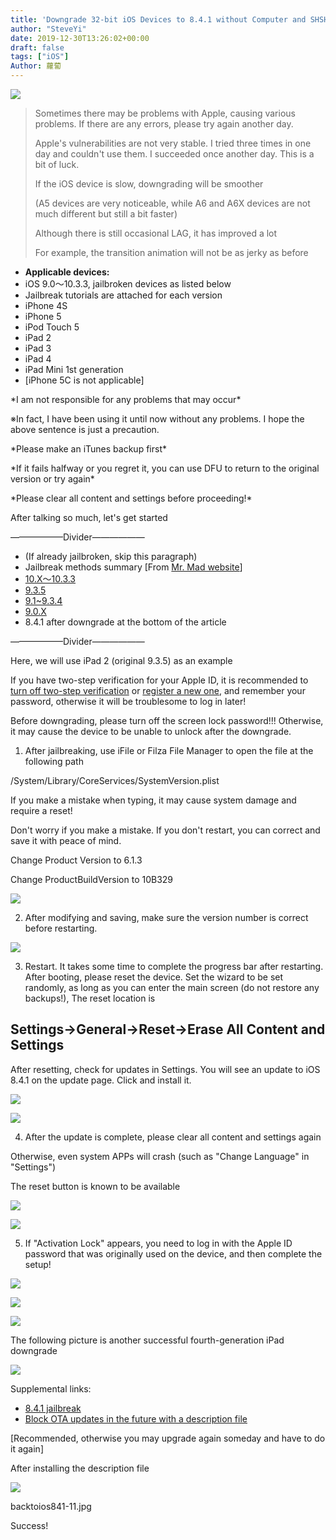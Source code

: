 ```yaml
---
title: 'Downgrade 32-bit iOS Devices to 8.4.1 without Computer and SHSH'
author: "SteveYi"
date: 2019-12-30T13:26:02+00:00
draft: false
tags: ["iOS"]
Author: 蘿蔔
---
```


![](https://static-a1.steveyi.net/media/blog/2020/04/9564cd1098c2183afddb9be15db99ddf781db6b1-770x439_c.jpeg)

> Sometimes there may be problems with Apple, causing various problems. If there are any errors, please try again another day.
> 
> Apple's vulnerabilities are not very stable. I tried three times in one day and couldn't use them. I succeeded once another day. This is a bit of luck.
> 
> If the iOS device is slow, downgrading will be smoother
> 
> (A5 devices are very noticeable, while A6 and A6X devices are not much different but still a bit faster)
> 
> Although there is still occasional LAG, it has improved a lot
> 
> For example, the transition animation will not be as jerky as before

*   **Applicable devices:**
*   iOS 9.0～10.3.3, jailbroken devices as listed below
*   Jailbreak tutorials are attached for each version
*   iPhone 4S
*   iPhone 5
*   iPod Touch 5
*   iPad 2
*   iPad 3
*   iPad 4
*   iPad Mini 1st generation
*   \[iPhone 5C is not applicable\]

\*I am not responsible for any problems that may occur\*

※In fact, I have been using it until now without any problems. I hope the above sentence is just a precaution.

\*Please make an iTunes backup first\*

\*If it fails halfway or you regret it, you can use DFU to return to the original version or try again\*

\*Please clear all content and settings before proceeding!\*

After talking so much, let's get started

——————Divider——————

*   (If already jailbroken, skip this paragraph)
*   Jailbreak methods summary \[From [Mr. Mad website](https://mrmad.com.tw)\]
*   [10.X～10.3.3](https://www.google.com/url?q=https://mrmad.com.tw/h3lix&sa=D&ust=1577715419051000)
*   [9.3.5](https://www.google.com/url?q=https://mrmad.com.tw/phoenix-jailbreakable&sa=D&ust=1577715419052000)
*   [9.1~9.3.4](https://www.google.com/url?q=https://mrmad.com.tw/tihmstar-jailbreakme-4-0&sa=D&ust=1577715419052000)
*   [9.0.X](https://www.google.com/url?q=https://mrmad.com.tw/ios9-0-9-1-teachingios9-perfect-jailbreak-jailbreak-assault-pangu-jailbreak-tool-gives-you-the-perfect-escape-update-version-v1-3-1&sa=D&ust=1577715419052000)
*   8.4.1 after downgrade at the bottom of the article

——————Divider——————

Here, we will use iPad 2 (original 9.3.5) as an example

If you have two-step verification for your Apple ID, it is recommended to [turn off two-step verification](https://www.google.com/url?q=https://support.apple.com/zh-tw/HT202664&sa=D&ust=1577715419053000) or [register a new one](https://www.google.com/url?q=https://appleid.apple.com/account%23!%26page%3Dcreate&sa=D&ust=1577715419053000), and remember your password, otherwise it will be troublesome to log in later!

Before downgrading, please turn off the screen lock password!!! Otherwise, it may cause the device to be unable to unlock after the downgrade.

1. After jailbreaking, use iFile or Filza File Manager to open the file at the following path

/System/Library/CoreServices/SystemVersion.plist

If you make a mistake when typing, it may cause system damage and require a reset!

Don't worry if you make a mistake. If you don't restart, you can correct and save it with peace of mind.

Change Product Version to 6.1.3

Change ProductBuildVersion to 10B329

![](https://static-a1.steveyi.net/media/blog/2020/04/backtoios841-2.jpg)

2. After modifying and saving, make sure the version number is correct before restarting.

![](https://static-a1.steveyi.net/media/blog/2020/04/backtoios841-1.jpg)

3. Restart. It takes some time to complete the progress bar after restarting. After booting, please reset the device. Set the wizard to be set randomly, as long as you can enter the main screen (do not restore any backups!), The reset location is

Settings->General->Reset->Erase All Content and Settings
---------------------

After resetting, check for updates in Settings. You will see an update to iOS 8.4.1 on the update page. Click and install it.

![](https://static-a1.steveyi.net/media/blog/2020/04/backtoios841-3.jpg)

![](https://static-a1.steveyi.net/media/blog/2020/04/backtoios841-4.jpg)

4. After the update is complete, please clear all content and settings again

Otherwise, even system APPs will crash (such as "Change Language" in "Settings")

The reset button is known to be available

![](https://static-a1.steveyi.net/media/blog/2020/04/backtoios841-5.jpg)

![](https://static-a1.steveyi.net/media/blog/2020/04/backtoios841-6.jpg)

5. If "Activation Lock" appears, you need to log in with the Apple ID password that was originally used on the device, and then complete the setup!

![](https://static-a1.steveyi.net/media/blog/2020/04/backtoios841-7.jpg)

![](https://static-a1.steveyi.net/media/blog/2020/04/backtoios841-8.jpg)

![](https://static-a1.steveyi.net/media/blog/2020/04/backtoios841-9.jpg)

The following picture is another successful fourth-generation iPad downgrade

![](https://static-a1.steveyi.net/media/blog/2020/04/backtoios841-10.jpg)

Supplemental links:

*   [8.4.1 jailbreak](https://www.google.com/url?q=https://mrmad.com.tw/etason&sa=D&ust=1577715419056000)
*   [Block OTA updates in the future with a description file](https://www.google.com/url?q=https://mrmad.com.tw/technique-close-hide-ota&sa=D&ust=1577715419056000) 

\[Recommended, otherwise you may upgrade again someday and have to do it again\]

After installing the description file

![](https://static-a1.steveyi.net/media/blog/2020/04/backtoios841-11.jpg)

backtoios841-11.jpg

Success!
